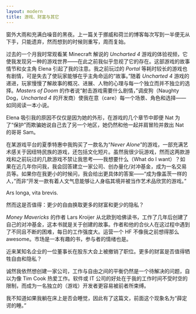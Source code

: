```yaml
---
layout: modern
title: 游戏、财富与其它
---
```


窗外大雨和充满白噪音的黑夜。上一篇关于挪威和荷兰的博客每次写到一半便无从下手，只能遗弃，然而想到的时候则重写，周而复始。

过去的一个月我时常观看某 Minecraft 解说的 *Uncharted 4* 游戏的体验视频，它使我发现另一种的游戏世界——在此之前我似乎忽视了它的存在。这部游戏的故事情节和女主角 Elena 引起了我的注意。我之前玩过的 *Portal* 等耗时较长的游戏也有剧情，可是失去了使玩家能够在乎主角命运的“故事。”随着 *Uncharted 4* 游戏的递进，玩家慢慢了解故事的概况、进展、人物的心理与每一个独立而并不独立的选择。*Masters of Doom* 的作者说“射击游戏需要什么剧情，”调皮狗（Naughty Dog，*Uncharted 4* 的开发商）使我在意（care）每一个场景、角色和选择——如同阅读一本小说。

Elena 吸引我的原因不仅仅是因为她的外形，在游戏的几个章节中即便 Nat 为了“保护”而欺骗她说自己去了另一个地区，她仍然和他一起并肩冒险并救出 Nat 的哥哥 Sam。

在某游戏平台的夏季特惠中我购买了一款名为“*Never Alone*”的游戏，一部充满艺术感关于因纽特民族的游戏，还包括文化短片。虽然我很少玩游戏，然而这两款游戏和之前玩过的几款游戏不禁让我思考——我想要什么（What do I want）？如果在近几年你问我，我会回答建立一家公司、创办量化/对冲基金，成为一名交易员等。如果你在我更小的时候问，我会给出更具体的答案——“成为像盖茨一样的人，”而非“开发一款有着人文气息能够让人身临其境并被当作艺术品欣赏的游戏。”

Ars longa, vita brevis.

然而这是否值得：更少的自由换取更多的财富和更少的隐私？

*Money Mavericks* 的作者 Lars Kroijer 从北欧到哈佛读书，工作了几年后创建了自己的对冲基金，这本书就是关于创建的故事。作者和他的合伙人在这过程中遇到了不同且不断的困难，每日的工作强度大。运营一个 HF 不像我之前想得那么 awesome。市场是一本有趣的书，参与者的情绪也是。

近来某知名企业的一位董事长在股东大会上被撤销了职位。更多的财富是否值得牺牲自由和隐私？

诚然我依然想创建一家公司，工作与自由之间的平衡仍然是一个待解决的问题，自以为像 Tim Cook 热爱工作。软件或 IT 公司的好处在于我的工作时间不受时空的限制，而成为一名独立的（游戏）开发者更容易被前者所束缚。

我不知道如果我躺在床上是否会睡觉，因此有了这篇文，前面这个现象名为“薛定谔的睡。”